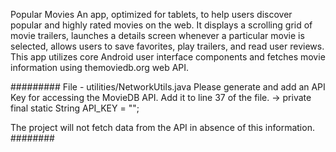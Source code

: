 Popular Movies
An app, optimized for tablets, to help users discover popular and highly rated movies on the web. It displays a scrolling grid of movie trailers, launches a details screen whenever a particular movie is selected, allows users to save favorites, play trailers, and read user reviews. This app utilizes core Android user interface components and fetches movie information using themoviedb.org web API.

#########
File - utilities/NetworkUtils.java Please generate and add an API Key for accessing the MovieDB API. Add it to line 37 of the file. -> private final static String API_KEY = "";

The project will not fetch data from the API in absence of this information. 
########
